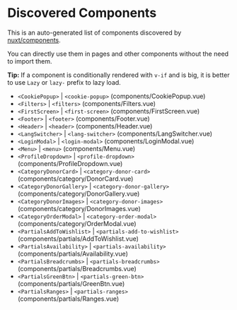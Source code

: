 # Discovered Components

This is an auto-generated list of components discovered by [nuxt/components](https://github.com/nuxt/components).

You can directly use them in pages and other components without the need to import them.

**Tip:** If a component is conditionally rendered with `v-if` and is big, it is better to use `Lazy` or `lazy-` prefix to lazy load.

- `<CookiePopup>` | `<cookie-popup>` (components/CookiePopup.vue)
- `<Filters>` | `<filters>` (components/Filters.vue)
- `<FirstScreen>` | `<first-screen>` (components/FirstScreen.vue)
- `<Footer>` | `<footer>` (components/Footer.vue)
- `<Header>` | `<header>` (components/Header.vue)
- `<LangSwitcher>` | `<lang-switcher>` (components/LangSwitcher.vue)
- `<LoginModal>` | `<login-modal>` (components/LoginModal.vue)
- `<Menu>` | `<menu>` (components/Menu.vue)
- `<ProfileDropdown>` | `<profile-dropdown>` (components/ProfileDropdown.vue)
- `<CategoryDonorCard>` | `<category-donor-card>` (components/category/DonorCard.vue)
- `<CategoryDonorGallery>` | `<category-donor-gallery>` (components/category/DonorGallery.vue)
- `<CategoryDonorImages>` | `<category-donor-images>` (components/category/DonorImages.vue)
- `<CategoryOrderModal>` | `<category-order-modal>` (components/category/OrderModal.vue)
- `<PartialsAddToWishlist>` | `<partials-add-to-wishlist>` (components/partials/AddToWishlist.vue)
- `<PartialsAvailability>` | `<partials-availability>` (components/partials/Availability.vue)
- `<PartialsBreadcrumbs>` | `<partials-breadcrumbs>` (components/partials/Breadcrumbs.vue)
- `<PartialsGreenBtn>` | `<partials-green-btn>` (components/partials/GreenBtn.vue)
- `<PartialsRanges>` | `<partials-ranges>` (components/partials/Ranges.vue)
